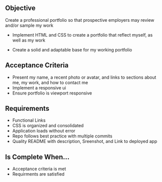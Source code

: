 ## Objective
Create a professional portfolio so that prospective employers may review and/or sample my work

- Implement HTML and CSS to create a portfolio that reflect myself, as well as my work

- Create a solid and adaptable base for my working portfolio

## Acceptance Criteria

* Present my name, a recent photo or avatar, and links to sections about me, my work, and how to contact me
* Implement a responsive ui
* Ensure portfolio is viewport responsive

## Requirements
* Functional Links
* CSS is organized and consolidated
* Application loads without error
* Repo follows best practice with multiple commits
* Quality README with description, Sreenshot, and Link to deployed app

## Is Complete When...
* Acceptance criteria is met 
* Requirments are satisfied
